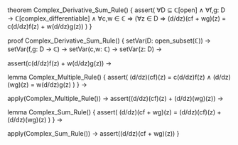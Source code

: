 theorem Complex_Derivative_Sum_Rule() {
  assert(
    ∀D ⊆ ℂ[open] ∧
    ∀f,g: D → ℂ[complex_differentiable] ∧
    ∀c,w ∈ ℂ ⇒
    (∀z ∈ D ⇒ 
      (d/dz)(cf + wg)(z) = c(d/dz)f(z) + w(d/dz)g(z))
  )
}

proof Complex_Derivative_Sum_Rule() {
  setVar(D: open_subset(ℂ)) →
  setVar(f,g: D → ℂ) →
  setVar(c,w: ℂ) →
  setVar(z: D) →
  
  assert(c(d/dz)f(z) + w(d/dz)g(z)) →
  
  lemma Complex_Multiple_Rule() {
    assert(
      (d/dz)(cf)(z) = c(d/dz)f(z) ∧
      (d/dz)(wg)(z) = w(d/dz)g(z)
    )
  } →
  
  apply(Complex_Multiple_Rule()) →
  assert((d/dz)(cf)(z) + (d/dz)(wg)(z)) →
  
  lemma Complex_Sum_Rule() {
    assert(
      (d/dz)(cf + wg)(z) = (d/dz)(cf)(z) + (d/dz)(wg)(z)
    )
  } →
  
  apply(Complex_Sum_Rule()) →
  assert((d/dz)(cf + wg)(z))
}